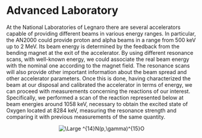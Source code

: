 # Advanced Laboratory
At the National Laboratories of Legnaro there are several accelerators capable of providing different beams in various energy ranges. In particular, the AN2000 could provide proton and alpha beams in a range from 500 keV up to 2 MeV. Its beam energy is determined by the feedback from the bending magnet at the exit of the accelerator. By using different resonance scans, with well-known energy, we could associate the real beam energy with the nominal one according to the magnet field. The resonance scans will also provide other important information about the beam spread and other accelerator parameters. Once this is done, having characterized the beam at our disposal and calibrated the accelerator in terms of energy, we can proceed with measurements concerning the reactions of our interest. Specifically, we performed a scan of the reaction represented below at beam energies around 1058 keV, necessary to obtain the excited state of Oxygen located at 8284 keV, measuring the resonance strength and comparing it with previous measurements of the same quantity.
<p align="center">
  <img src="https://latex.codecogs.com/svg.latex?\Large&space;^{14}N(p,\gamma)^{15}O" title="\Large ^{14}N(p,\gamma)^{15}O" />
</p>

